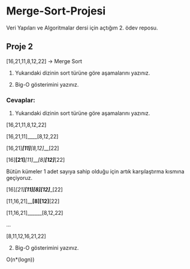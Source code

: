 # Merge-Sort-Projesi
Veri Yapıları ve Algoritmalar dersi için açtığım 2. ödev reposu.


## Proje 2

[16,21,11,8,12,22] -> Merge Sort

1.  Yukarıdaki dizinin sort türüne göre aşamalarını yazınız.

2.  Big-O gösterimini yazınız.

### Cevaplar:

1.  Yukarıdaki dizinin sort türüne göre aşamalarını yazınız.

[16,21,11,8,12,22]

[16,21,11]____[8,12,22]

[16,21]___[11]____[8,12]___[22]

[16]__[21]___[11]____[8]__[12]___[22]

Bütün kümeler 1 adet sayıya sahip olduğu için artık karşılaştırma kısmına geçiyoruz.

[16]_[21]____[11]_____[8]_____[12]____[22]

[11,16,21]______[8]__[12]__[22]

[11,16,21]______[8,12,22]

...

[8,11,12,16,21,22]

2.  Big-O gösterimini yazınız.

O(n*(logn))
